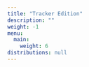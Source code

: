 ```yaml
---
title: "Tracker Edition"
description: ""
weight: -1
menu:
  main:
    weight: 6
distributions: null
---
```

